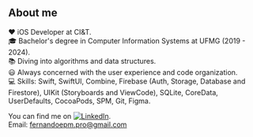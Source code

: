 <!-- ### Hi there <img src="https://raw.githubusercontent.com/MartinHeinz/MartinHeinz/master/wave.gif" width="30px">
-->

<!--
**ofernandopro/ofernandopro** is a ✨ _special_ ✨ repository because its `README.md` (this file) appears on your GitHub profile.

Here are some ideas to get you started:

- 🔭 I’m currently working on ...
- 🌱 I’m currently learning ...
- 👯 I’m looking to collaborate on ...
- 🤔 I’m looking for help with ...
- 💬 Ask me about ...
- 📫 How to reach me: ...
- 😄 Pronouns: ...
- ⚡ Fun fact: ...
-->

## About me
<!--
I am an iOS Developer diving into iOS Mobile Development with Swift and I am currently a Computer Information Systems student in the best computer science university of Brazil (UFMG). Besides all this amazing foundation in algorithms and data structures that the university provides me, I am Always concerned with the User Experience and code organization.
-->
❤️ iOS Developer at CI&T. <br />
🎓 Bachelor's degree in Computer Information Systems at UFMG (2019 - 2024).<br />
📚 Diving into algorithms and data structures.<br />
😃 Always concerned with the user experience and code organization.<br />
💻 Skills: Swift, SwiftUI, Combine, Firebase (Auth, Storage, Database and Firestore), UIKit (Storyboards and ViewCode), SQLite, CoreData, UserDefaults, CocoaPods, SPM, Git, Figma.<br />
<!--💻 Skills: Swift, CoreData, Firebase, CocoaPods, Git, Gitflow, Figma, HTML, CSS, JavaScript.<br />-->

<!-- Actual text -->

You can find me on [![LinkedIn][2.2]][2].<br />
Email: fernandoepm.pro@gmail.com

<!-- Icons -->

[2.2]: https://raw.githubusercontent.com/MartinHeinz/MartinHeinz/master/linkedin-3-16.png (LinkedIn icon without padding)

<!-- Links to your social media accounts -->

[1]: https://twitter.com/oprogexpert
[2]: https://www.linkedin.com/in/fernando-ep-moreira/


<!-- [![Fernando's github stats](https://github-readme-stats.vercel.app/api?username=ofernandopro&theme=radical)](https://github.com/ofernandopro/github-readme-stats) -->

